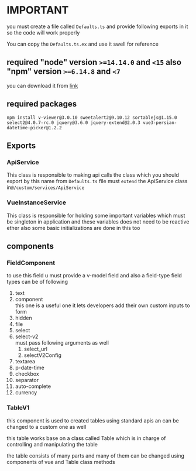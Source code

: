 # IMPORTANT
you must create a file called  `Defaults.ts` and provide
following exports in it so the code will work properly

You can copy the `Defaults.ts.ex`  and  use it swell for
reference

## required "node" version `>=14.14.0` and `<15` also  "npm" version `>=6.14.8` and `<7`
you can download it from [link](https://nodejs.org/download/release/v14.14.0/)

## required packages
```shell
npm install v-viewer@3.0.10 sweetalert2@9.10.12 sortablejs@1.15.0 select2@4.0.7-rc.0 jquery@3.6.0 jquery-extend@2.0.3 vue3-persian-datetime-picker@1.2.2
```

## Exports
### ApiService
This class is responsible to making api calls the class which
you should export by  this name  from `Defaults.ts` file must 
`extend` the ApiService class in`@/custom/services/ApiService`

### VueInstanceService
This class is responsible for holding some important  variables
which must be singleton in application and these variables does
not need to be reactive ether  also some  basic initializations
are done in this too

## components
### FieldComponent
to use this field u must provide a v-model field
and also a field-type field types can be of following

1. text 
2. component  
   this one is a useful one it lets developers add their own
   custom inputs to form
3. hidden 
4. file 
5. select 
6. select-v2  
   must pass following arguments as well
   1. select_url
   2. selectV2Config
7. textarea 
8. p-date-time 
9. checkbox 
10. separator 
11. auto-complete 
12. currency

### TableV1
this component is used to created tables using standard
apis an can be changed to a custom one as well

this table works base on a class called Table which is in charge
of controlling and manipulating the table

the table consists of many parts and many of them can be changed
using components of vue and Table class methods